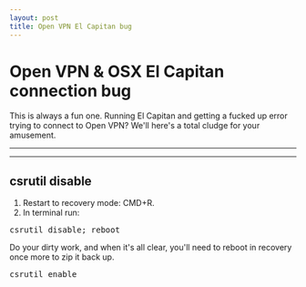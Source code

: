 ```yaml
---
layout: post
title: Open VPN El Capitan bug
---
```


# Open VPN &amp; OSX El Capitan connection bug

This is always a fun one. Running El Capitan and getting a fucked up error trying to connect to Open VPN? We'll here's a total cludge for your amusement.

***
<hr class="rule">

## csrutil disable

1. Restart to recovery mode: CMD+R.
2. In terminal run:

<pre>
csrutil disable; reboot
</pre>

Do your dirty work, and when it's all clear, you'll need to reboot in recovery once more to zip it back up.

<pre>
csrutil enable
</pre>
